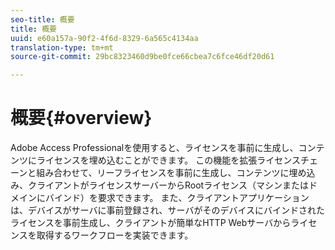 ```yaml
---
seo-title: 概要
title: 概要
uuid: e60a157a-90f2-4f6d-8329-6a565c4134aa
translation-type: tm+mt
source-git-commit: 29bc8323460d9be0fce66cbea7c6fce46df20d61

---
```



# 概要{#overview}

Adobe Access Professionalを使用すると、ライセンスを事前に生成し、コンテンツにライセンスを埋め込むことができます。 この機能を拡張ライセンスチェーンと組み合わせて、リーフライセンスを事前に生成し、コンテンツに埋め込み、クライアントがライセンスサーバーからRootライセンス（マシンまたはドメインにバインド）を要求できます。 また、クライアントアプリケーションは、デバイスがサーバに事前登録され、サーバがそのデバイスにバインドされたライセンスを事前生成し、クライアントが簡単なHTTP Webサーバからライセンスを取得するワークフローを実装できます。
